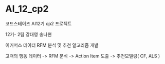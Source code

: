 # AI_12_cp2
코드스테이츠 AI12기 cp2 프로젝트

12기- 2팀 강대영 송나현

이커머스 데이터 RFM 분석 및 추천 알고리즘 개발

고객의 행동 데이터 -> RFM 분석 -> Action Item 도출 -> 추천모델링( CF, ALS )
